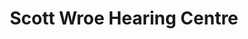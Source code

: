 ---
title: "Scott Wroe Hearing Centre"
url: /hereford/scott-wroe-hearing-centre/
shop: hearing aids
---